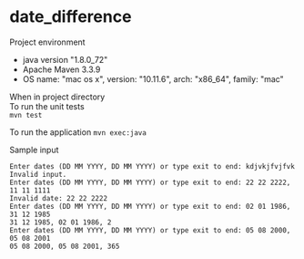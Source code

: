 # date_difference 

Project environment
* java version "1.8.0_72"
* Apache Maven 3.3.9 
* OS name: "mac os x", version: "10.11.6", arch: "x86_64", family: "mac"

When in project directory  
To run the unit tests  
`mvn test`

To run the application
`mvn exec:java`

Sample input
```
Enter dates (DD MM YYYY, DD MM YYYY) or type exit to end: kdjvkjfvjfvk
Invalid input.
Enter dates (DD MM YYYY, DD MM YYYY) or type exit to end: 22 22 2222, 11 11 1111
Invalid date: 22 22 2222
Enter dates (DD MM YYYY, DD MM YYYY) or type exit to end: 02 01 1986, 31 12 1985
31 12 1985, 02 01 1986, 2
Enter dates (DD MM YYYY, DD MM YYYY) or type exit to end: 05 08 2000, 05 08 2001
05 08 2000, 05 08 2001, 365
```
